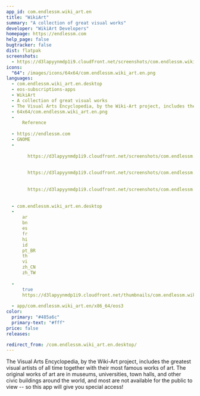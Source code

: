 ```yaml
---
app_id: com.endlessm.wiki_art.en
title: "WikiArt"
summary: "A collection of great visual works"
developer: "WikiArt Developers"
homepage: https://endlessm.com
help_page: false
bugtracker: false
dist: flatpak
screenshots:
  - https://d3lapyynmdp1i9.cloudfront.net/screenshots/com.endlessm.wiki_art.en/C/com.endlessm.wiki_art.en-screenshot1.jpg
icons:
  "64": /images/icons/64x64/com.endlessm.wiki_art.en.png
languages:
  - com.endlessm.wiki_art.en.desktop
  - eos-subscriptions-apps
  - WikiArt
  - A collection of great visual works
  - The Visual Arts Encyclopedia, by the Wiki-Art project, includes the greatest visual artists of all time together with their most famous works of art. The original works of art are in museums, universities, town halls, and other civic buildings around the world, and most are not available for the public to view -- so this app will give you special access!
  - 64x64/com.endlessm.wiki_art.en.png
  - 
      Reference
    
  - https://endlessm.com
  - GNOME
  - 
      
        https://d3lapyynmdp1i9.cloudfront.net/screenshots/com.endlessm.wiki_art.en/C/com.endlessm.wiki_art.en-screenshot1.jpg
      
      
        https://d3lapyynmdp1i9.cloudfront.net/screenshots/com.endlessm.wiki_art.en/C/com.endlessm.wiki_art.en-screenshot2.jpg
      
      
        https://d3lapyynmdp1i9.cloudfront.net/screenshots/com.endlessm.wiki_art.en/C/com.endlessm.wiki_art.en-screenshot3.jpg
      
    
  - com.endlessm.wiki_art.en.desktop
  - 
      ar
      bn
      es
      fr
      hi
      id
      pt_BR
      th
      vi
      zh_CN
      zh_TW
    
  - 
      true
      https://d3lapyynmdp1i9.cloudfront.net/thumbnails/com.endlessm.wiki_art.en/com.endlessm.wiki_art.en-thumb.jpg
    
  - app/com.endlessm.wiki_art.en/x86_64/eos3
color:
  primary: "#485a6c"
  primary-text: "#fff"
price: false
releases:

redirect_from: /com.endlessm.wiki_art.en.desktop/
---
```


<p>The Visual Arts Encyclopedia, by the Wiki-Art project, includes the greatest visual artists of all time together with their most famous works of art. The original works of art are in museums, universities, town halls, and other civic buildings around the world, and most are not available for the public to view -- so this app will give you special access!</p>